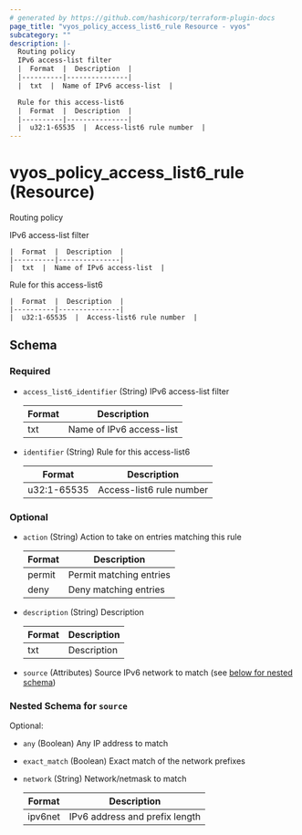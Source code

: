 ```yaml
---
# generated by https://github.com/hashicorp/terraform-plugin-docs
page_title: "vyos_policy_access_list6_rule Resource - vyos"
subcategory: ""
description: |-
  Routing policy
  IPv6 access-list filter
  |  Format  |  Description  |
  |----------|---------------|
  |  txt  |  Name of IPv6 access-list  |

  Rule for this access-list6
  |  Format  |  Description  |
  |----------|---------------|
  |  u32:1-65535  |  Access-list6 rule number  |
---
```


# vyos_policy_access_list6_rule (Resource)

Routing policy

IPv6 access-list filter

    |  Format  |  Description  |
    |----------|---------------|
    |  txt  |  Name of IPv6 access-list  |

Rule for this access-list6

    |  Format  |  Description  |
    |----------|---------------|
    |  u32:1-65535  |  Access-list6 rule number  |



<!-- schema generated by tfplugindocs -->
## Schema

### Required

- `access_list6_identifier` (String) IPv6 access-list filter

    |  Format  |  Description  |
    |----------|---------------|
    |  txt  |  Name of IPv6 access-list  |
- `identifier` (String) Rule for this access-list6

    |  Format  |  Description  |
    |----------|---------------|
    |  u32:1-65535  |  Access-list6 rule number  |

### Optional

- `action` (String) Action to take on entries matching this rule

    |  Format  |  Description  |
    |----------|---------------|
    |  permit  |  Permit matching entries  |
    |  deny  |  Deny matching entries  |
- `description` (String) Description

    |  Format  |  Description  |
    |----------|---------------|
    |  txt  |  Description  |
- `source` (Attributes) Source IPv6 network to match (see [below for nested schema](#nestedatt--source))

<a id="nestedatt--source"></a>
### Nested Schema for `source`

Optional:

- `any` (Boolean) Any IP address to match
- `exact_match` (Boolean) Exact match of the network prefixes
- `network` (String) Network/netmask to match

    |  Format  |  Description  |
    |----------|---------------|
    |  ipv6net  |  IPv6 address and prefix length  |
